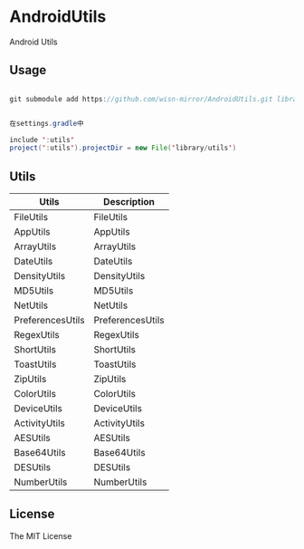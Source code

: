 # AndroidUtils

Android Utils

## Usage

```java

git submodule add https://github.com/wisn-mirror/AndroidUtils.git library/utils


在settings.gradle中

include ':utils'
project(':utils').projectDir = new File('library/utils')
```

## Utils

Utils  | Description |
----------|-------------|
FileUtils | FileUtils |
AppUtils | AppUtils |
ArrayUtils | ArrayUtils |
DateUtils | DateUtils |
DensityUtils | DensityUtils |
MD5Utils | MD5Utils |
NetUtils | NetUtils |
PreferencesUtils | PreferencesUtils |
RegexUtils | RegexUtils |
ShortUtils | ShortUtils |
ToastUtils | ToastUtils |
ZipUtils | ZipUtils |
ColorUtils | ColorUtils |
DeviceUtils | DeviceUtils |
ActivityUtils | ActivityUtils |
AESUtils | AESUtils |
Base64Utils | Base64Utils |
DESUtils | DESUtils |
NumberUtils | NumberUtils |


## License

The MIT License
